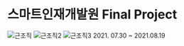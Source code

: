 # 스마트인재개발원 Final Project
![근조직](https://user-images.githubusercontent.com/65816974/129520943-78df2d06-046e-4f10-8a35-0f481966690c.PNG)
![근조직2](https://user-images.githubusercontent.com/65816974/129521393-97721934-1a55-4591-84c0-a18c831be249.PNG)
![근조직3](https://user-images.githubusercontent.com/65816974/129521424-1947dfe8-f685-4aeb-b604-ba16de5065f4.PNG)
2021. 07.30 ~ 2021.08.19
